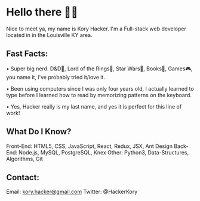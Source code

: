 # Hello there 👨‍💻

Nice to meet ya, my name is Kory Hacker. I'm a Full-stack web developer located in in the Louisville KY area.

## Fast Facts:
  • Super big nerd. D&D🐲, Lord of the Rings💍, Star Wars🌌, Books📖, Games🎮, you name it, i've probably tried it/love it.
  
  • Been using computers since I was only four years old, I actually learned to type before I learned how to read by memorizing patterns on the keyboard.
  
  • Yes, Hacker really is my last name, and yes it is perfect for this line of work!
  
## What Do I Know?
  Front-End: HTML5, CSS, JavaScript, React, Redux, JSX, Ant Design
  Back-End: Node.js, MySQL, PostgreSQL, Knex
  Other: Python3, Data-Structures, Algorithms, Git
  
## Contact:
  Email: kory.hacker@gmail.com
  Twitter: @HackerKory
